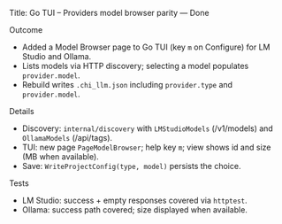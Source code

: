 Title: Go TUI – Providers model browser parity — Done

Outcome
- Added a Model Browser page to Go TUI (key `m` on Configure) for LM Studio and Ollama.
- Lists models via HTTP discovery; selecting a model populates `provider.model`.
- Rebuild writes `.chi_llm.json` including `provider.type` and `provider.model`.

Details
- Discovery: `internal/discovery` with `LMStudioModels` (/v1/models) and `OllamaModels` (/api/tags).
- TUI: new page `PageModelBrowser`; help key `m`; view shows id and size (MB when available).
- Save: `WriteProjectConfig(type, model)` persists the choice.

Tests
- LM Studio: success + empty responses covered via `httptest`.
- Ollama: success path covered; size displayed when available.

